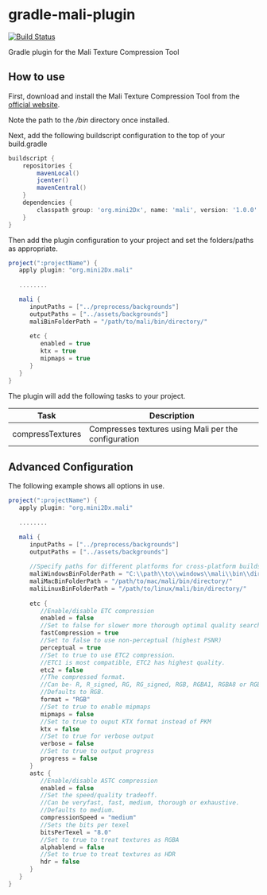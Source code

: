 # gradle-mali-plugin

[![Build Status](https://travis-ci.org/mini2Dx/gradle-mali-plugin.svg?branch=master)](https://travis-ci.org/mini2Dx/gradle-mali-plugin)

Gradle plugin for the Mali Texture Compression Tool

## How to use

First, download and install the Mali Texture Compression Tool from the [official website](https://developer.arm.com/products/software-development-tools/graphics-development-tools/mali-texture-compression-tool).

Note the path to the _/bin_ directory once installed.

Next, add the following buildscript configuration to the top of your build.gradle

```gradle
buildscript {
    repositories {
        mavenLocal()
        jcenter()
        mavenCentral()
    }
    dependencies {
        classpath group: 'org.mini2Dx', name: 'mali', version: '1.0.0'
    }
}
```

Then add the plugin configuration to your project and set the folders/paths as appropriate.

```gradle
project(":projectName") {
   apply plugin: "org.mini2Dx.mali"
   
   ........

   mali {
      inputPaths = ["../preprocess/backgrounds"]
      outputPaths = ["../assets/backgrounds"]
      maliBinFolderPath = "/path/to/mali/bin/directory/"
      
      etc {
         enabled = true
         ktx = true
         mipmaps = true
      }
   }
}
```

The plugin will add the following tasks to your project.

| Task  | Description |
| ------------- | ------------- | 
| compressTextures  | Compresses textures using Mali per the configuration |

## Advanced Configuration

The following example shows all options in use.

```gradle
project(":projectName") {
   apply plugin: "org.mini2Dx.mali"
   
   ........

   mali {
      inputPaths = ["../preprocess/backgrounds"]
      outputPaths = ["../assets/backgrounds"]
      
      //Specify paths for different platforms for cross-platform builds
      maliWindowsBinFolderPath = "C:\\path\\to\\windows\\mali\\bin\\directory"
      maliMacBinFolderPath = "/path/to/mac/mali/bin/directory/"
      maliLinuxBinFolderPath = "/path/to/linux/mali/bin/directory/"
      
      etc {
         //Enable/disable ETC compression
         enabled = false
         //Set to false for slower more thorough optimal quality search
         fastCompression = true
         //Set to false to use non-perceptual (highest PSNR)
         perceptual = true
         //Set to true to use ETC2 compression.
         //ETC1 is most compatible, ETC2 has highest quality.
         etc2 = false
         //The compressed format.
         //Can be- R, R_signed, RG, RG_signed, RGB, RGBA1, RGBA8 or RGBA.
         //Defaults to RGB.
         format = "RGB"
         //Set to true to enable mipmaps
         mipmaps = false
         //Set to true to ouput KTX format instead of PKM
         ktx = false
         //Set to true for verbose output
         verbose = false
         //Set to true to output progress
         progress = false
      }
      astc {
         //Enable/disable ASTC compression
         enabled = false
         //Set the speed/quality tradeoff.
         //Can be veryfast, fast, medium, thorough or exhaustive.
         //Defaults to medium.
         compressionSpeed = "medium"
         //Sets the bits per texel
         bitsPerTexel = "8.0"
         //Set to true to treat textures as RGBA
         alphablend = false
         //Set to true to treat textures as HDR
         hdr = false
      }
   }
}
```